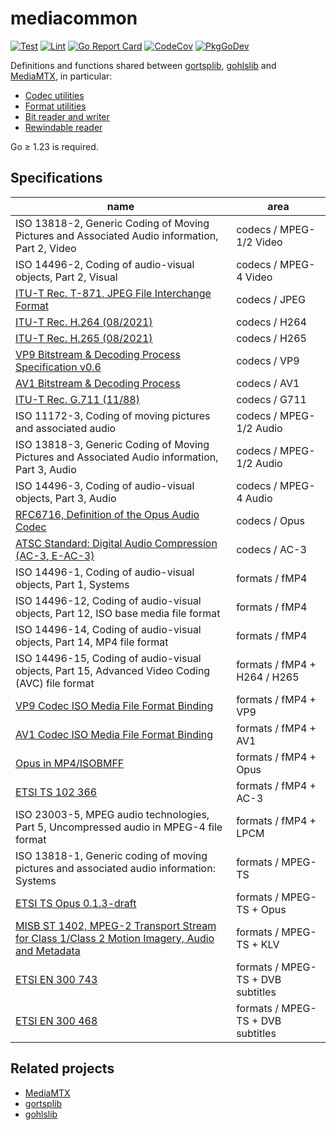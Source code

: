 # mediacommon

[![Test](https://github.com/bluenviron/mediacommon/actions/workflows/test.yml/badge.svg)](https://github.com/bluenviron/mediacommon/actions/workflows/test.yml)
[![Lint](https://github.com/bluenviron/mediacommon/actions/workflows/lint.yml/badge.svg)](https://github.com/bluenviron/mediacommon/actions/workflows/lint.yml)
[![Go Report Card](https://goreportcard.com/badge/github.com/bluenviron/mediacommon)](https://goreportcard.com/report/github.com/bluenviron/mediacommon)
[![CodeCov](https://codecov.io/gh/bluenviron/mediacommon/branch/main/graph/badge.svg)](https://app.codecov.io/gh/bluenviron/mediacommon/tree/main)
[![PkgGoDev](https://pkg.go.dev/badge/github.com/bluenviron/mediacommon/v2)](https://pkg.go.dev/github.com/bluenviron/mediacommon/v2#pkg-index)

Definitions and functions shared between [gortsplib](https://github.com/bluenviron/gortsplib), [gohlslib](https://github.com/bluenviron/gohlslib) and [MediaMTX](https://github.com/bluenviron/mediamtx), in particular:

* [Codec utilities](https://pkg.go.dev/github.com/bluenviron/mediacommon/v2/pkg/codecs)
* [Format utilities](https://pkg.go.dev/github.com/bluenviron/mediacommon/v2/pkg/formats)
* [Bit reader and writer](https://pkg.go.dev/github.com/bluenviron/mediacommon/v2/pkg/bits)
* [Rewindable reader](https://pkg.go.dev/github.com/bluenviron/mediacommon/v2/pkg/rewindablereader)

Go &ge; 1.23 is required.

## Specifications

|name|area|
|----|----|
|ISO 13818-2, Generic Coding of Moving Pictures and Associated Audio information, Part 2, Video|codecs / MPEG-1/2 Video|
|ISO 14496-2, Coding of audio-visual objects, Part 2, Visual|codecs / MPEG-4 Video|
|[ITU-T Rec. T-871, JPEG File Interchange Format](https://www.itu.int/rec/T-REC-T.871)|codecs / JPEG|
|[ITU-T Rec. H.264 (08/2021)](https://www.itu.int/rec/T-REC-H.264)|codecs / H264|
|[ITU-T Rec. H.265 (08/2021)](https://www.itu.int/rec/T-REC-H.265)|codecs / H265|
|[VP9 Bitstream & Decoding Process Specification v0.6](https://storage.googleapis.com/downloads.webmproject.org/docs/vp9/vp9-bitstream-specification-v0.6-20160331-draft.pdf)|codecs / VP9|
|[AV1 Bitstream & Decoding Process](https://aomediacodec.github.io/av1-spec/av1-spec.pdf)|codecs / AV1|
|[ITU-T Rec. G.711 (11/88)](https://www.itu.int/rec/T-REC-G.711)|codecs / G711|
|ISO 11172-3, Coding of moving pictures and associated audio|codecs / MPEG-1/2 Audio|
|ISO 13818-3, Generic Coding of Moving Pictures and Associated Audio information, Part 3, Audio|codecs / MPEG-1/2 Audio|
|ISO 14496-3, Coding of audio-visual objects, Part 3, Audio|codecs / MPEG-4 Audio|
|[RFC6716, Definition of the Opus Audio Codec](https://datatracker.ietf.org/doc/html/rfc6716)|codecs / Opus|
|[ATSC Standard: Digital Audio Compression (AC-3, E-AC-3)](http://www.atsc.org/wp-content/uploads/2015/03/A52-201212-17.pdf)|codecs / AC-3|
|ISO 14496-1, Coding of audio-visual objects, Part 1, Systems|formats / fMP4|
|ISO 14496-12, Coding of audio-visual objects, Part 12, ISO base media file format|formats / fMP4|
|ISO 14496-14, Coding of audio-visual objects, Part 14, MP4 file format|formats / fMP4|
|ISO 14496-15, Coding of audio-visual objects, Part 15, Advanced Video Coding (AVC) file format|formats / fMP4 + H264 / H265|
|[VP9 Codec ISO Media File Format Binding](https://www.webmproject.org/vp9/mp4/)|formats / fMP4 + VP9|
|[AV1 Codec ISO Media File Format Binding](https://aomediacodec.github.io/av1-isobmff)|formats / fMP4 + AV1|
|[Opus in MP4/ISOBMFF](https://opus-codec.org/docs/opus_in_isobmff.html)|formats / fMP4 + Opus|
|[ETSI TS 102 366](https://www.etsi.org/deliver/etsi_ts/102300_102399/102366/01.04.01_60/ts_102366v010401p.pdf)|formats / fMP4 + AC-3|
|ISO 23003-5, MPEG audio technologies, Part 5, Uncompressed audio in MPEG-4 file format|formats / fMP4 + LPCM|
|ISO 13818-1, Generic coding of moving pictures and associated audio information: Systems|formats / MPEG-TS|
|[ETSI TS Opus 0.1.3-draft](https://opus-codec.org/docs/ETSI_TS_opus-v0.1.3-draft.pdf)|formats / MPEG-TS + Opus|
|[MISB ST 1402, MPEG-2 Transport Stream for Class 1/Class 2 Motion Imagery, Audio and Metadata](https://nsgreg.nga.mil/doc/view?i=4273)|formats / MPEG-TS + KLV|
|[ETSI EN 300 743](https://www.etsi.org/deliver/etsi_en/300700_300799/300743/01.06.01_20/en_300743v010601a.pdf)|formats / MPEG-TS + DVB subtitles|
|[ETSI EN 300 468](https://www.etsi.org/deliver/etsi_en/300400_300499/300468/01.17.01_20/en_300468v011701a.pdf)|formats / MPEG-TS + DVB subtitles|

## Related projects

* [MediaMTX](https://github.com/bluenviron/mediamtx)
* [gortsplib](https://github.com/bluenviron/gortsplib)
* [gohlslib](https://github.com/bluenviron/gohlslib)
